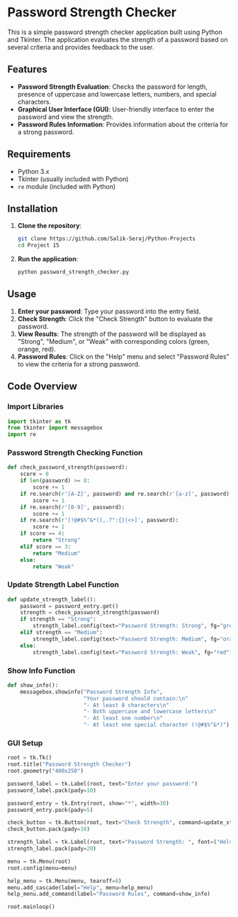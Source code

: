 # Password Strength Checker

This is a simple password strength checker application built using Python and Tkinter. The application evaluates the strength of a password based on several criteria and provides feedback to the user.

## Features

- **Password Strength Evaluation**: Checks the password for length, presence of uppercase and lowercase letters, numbers, and special characters.
- **Graphical User Interface (GUI)**: User-friendly interface to enter the password and view the strength.
- **Password Rules Information**: Provides information about the criteria for a strong password.

## Requirements

- Python 3.x
- Tkinter (usually included with Python)
- `re` module (included with Python)

## Installation

1. **Clone the repository**:
    ```sh
    git clone https://github.com/Salik-Seraj/Python-Projects
    cd Project 15
    ```

2. **Run the application**:
    ```sh
    python password_strength_checker.py
    ```

## Usage

1. **Enter your password**: Type your password into the entry field.
2. **Check Strength**: Click the "Check Strength" button to evaluate the password.
3. **View Results**: The strength of the password will be displayed as "Strong", "Medium", or "Weak" with corresponding colors (green, orange, red).
4. **Password Rules**: Click on the "Help" menu and select "Password Rules" to view the criteria for a strong password.

## Code Overview

### Import Libraries

```python
import tkinter as tk
from tkinter import messagebox
import re
```

### Password Strength Checking Function

```python
def check_password_strength(password):
    score = 0
    if len(password) >= 8:
        score += 1
    if re.search(r'[A-Z]', password) and re.search(r'[a-z]', password):
        score += 1
    if re.search(r'[0-9]', password):
        score += 1
    if re.search(r'[!@#$%^&*(),.?":{}|<>]', password):
        score += 1
    if score == 4:
        return "Strong"
    elif score == 3:
        return "Medium"
    else:
        return "Weak"
```

### Update Strength Label Function

```python
def update_strength_label():
    password = password_entry.get()
    strength = check_password_strength(password)
    if strength == "Strong":
        strength_label.config(text="Password Strength: Strong", fg="green")
    elif strength == "Medium":
        strength_label.config(text="Password Strength: Medium", fg="orange")
    else:
        strength_label.config(text="Password Strength: Weak", fg="red")
```

### Show Info Function

```python
def show_info():
    messagebox.showinfo("Password Strength Info", 
                        "Your password should contain:\n"
                        "- At least 8 characters\n"
                        "- Both uppercase and lowercase letters\n"
                        "- At least one number\n"
                        "- At least one special character (!@#$%^&*)")
```

### GUI Setup

```python
root = tk.Tk()
root.title("Password Strength Checker")
root.geometry("400x250")

password_label = tk.Label(root, text="Enter your password:")
password_label.pack(pady=10)

password_entry = tk.Entry(root, show="*", width=30)
password_entry.pack(pady=5)

check_button = tk.Button(root, text="Check Strength", command=update_strength_label)
check_button.pack(pady=10)

strength_label = tk.Label(root, text="Password Strength: ", font=("Helvetica", 12))
strength_label.pack(pady=20)

menu = tk.Menu(root)
root.config(menu=menu)

help_menu = tk.Menu(menu, tearoff=0)
menu.add_cascade(label="Help", menu=help_menu)
help_menu.add_command(label="Password Rules", command=show_info)

root.mainloop()
```